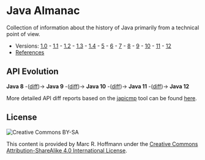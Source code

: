 # Java Almanac

Collection of information about the history of Java primarily from a technical point of view.

* Versions: [1.0](java-1.0.md) -
  [1.1](java-1.1.md) -
  [1.2](java-1.2.md) -
  [1.3](java-1.3.md) -
  [1.4](java-1.4.md) -
  [5](java-5.md) -
  [6](java-6.md) -
  [7](java-7.md) -
  [8](java-8.md) -
  [9](java-9.md) -
  [10](java-10.md) -
  [11](java-11.md) -
  [12](java-12.md)
* [References](references.md)

## API Evolution

**Java 8**
-([diff](http://download.eclipselab.org/jdkdiff/V8/V9/index.html))-> **Java 9**
-([diff](http://download.eclipselab.org/jdkdiff/V9/V10/index.html))-> **Java 10**
-([diff](http://download.eclipselab.org/jdkdiff/V10/V11/index.html))-> **Java 11**
-([diff](http://download.eclipselab.org/jdkdiff/V11/V12/index.html))-> **Java 12**

More detailed API diff reports based on the [japicmp](https://github.com/siom79/japicmp) tool can be found [here](https://github.com/AdoptOpenJDK/jdk-api-diff).

## License

![Creative Commons BY-SA](https://i.creativecommons.org/l/by-sa/4.0/88x31.png)

This content is provided by Marc R. Hoffmann under the
[Creative Commons Attribution-ShareAlike 4.0 International License](http://creativecommons.org/licenses/by-sa/4.0/).
